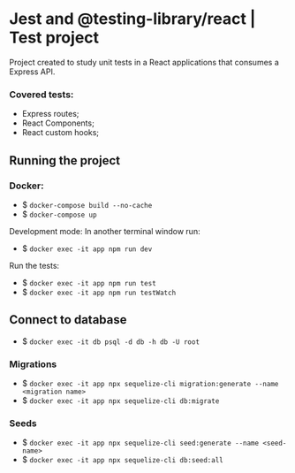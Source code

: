 # Jest and @testing-library/react | Test project

Project created to study unit tests in a React applications that consumes a Express API.

### Covered tests:
- Express routes;
- React Components;
- React custom hooks;

## Running the project

### Docker:
- $ `docker-compose build --no-cache`
- $ `docker-compose up`

Development mode:
In another terminal window run:
- $ `docker exec -it app npm run dev`

Run the tests:
- $ `docker exec -it app npm run test` 
- $ `docker exec -it app npm run testWatch`

## Connect to database
- $ `docker exec -it db psql -d db -h db -U root`

### Migrations
- $ `docker exec -it app npx sequelize-cli migration:generate --name <migration name>`
- $ `docker exec -it app npx sequelize-cli db:migrate`

### Seeds
- $ `docker exec -it app npx sequelize-cli seed:generate --name <seed-name>`
- $ `docker exec -it app npx sequelize-cli db:seed:all`
